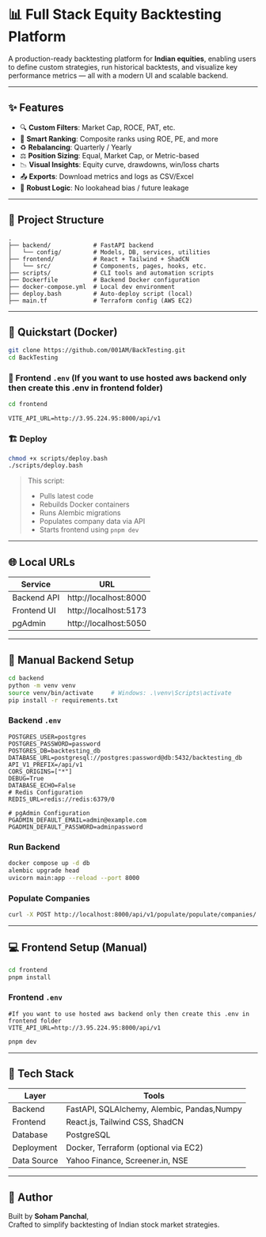 # 📊 Full Stack Equity Backtesting Platform

A production-ready backtesting platform for **Indian equities**, enabling users to define custom strategies, run historical backtests, and visualize key performance metrics — all with a modern UI and scalable backend.

---

## ✨ Features

- 🔍 **Custom Filters**: Market Cap, ROCE, PAT, etc.
- 🧠 **Smart Ranking**: Composite ranks using ROE, PE, and more
- ♻️ **Rebalancing**: Quarterly / Yearly
- ⚖️ **Position Sizing**: Equal, Market Cap, or Metric-based
- 📉 **Visual Insights**: Equity curve, drawdowns, win/loss charts
- 📤 **Exports**: Download metrics and logs as CSV/Excel
- 🧯 **Robust Logic**: No lookahead bias / future leakage

---

## 🧱 Project Structure

```
.
├── backend/            # FastAPI backend
│   └── config/         # Models, DB, services, utilities
├── frontend/           # React + Tailwind + ShadCN
│   └── src/            # Components, pages, hooks, etc.
├── scripts/            # CLI tools and automation scripts
├── Dockerfile          # Backend Docker configuration
├── docker-compose.yml  # Local dev environment
├── deploy.bash         # Auto-deploy script (local)
├── main.tf             # Terraform config (AWS EC2)
```

---

## 🚀 Quickstart (Docker)

```bash
git clone https://github.com/001AM/BackTesting.git
cd BackTesting
```

### 🔧 Frontend `.env` (If you want to use hosted aws backend only then create this .env in frontend folder)
```bash
cd frontend
```

```env
VITE_API_URL=http://3.95.224.95:8000/api/v1
```

### 🏗 Deploy

```bash
chmod +x scripts/deploy.bash
./scripts/deploy.bash
```

> This script:
> - Pulls latest code
> - Rebuilds Docker containers
> - Runs Alembic migrations
> - Populates company data via API
> - Starts frontend using `pnpm dev`

---

## 🌐 Local URLs

| Service     | URL                        |
|-------------|----------------------------|
| Backend API | http://localhost:8000      |
| Frontend UI | http://localhost:5173      |
| pgAdmin     | http://localhost:5050      |

---

## 🧪 Manual Backend Setup

```bash
cd backend
python -m venv venv
source venv/bin/activate     # Windows: .\venv\Scripts\activate
pip install -r requirements.txt
```

### Backend `.env`

```env
POSTGRES_USER=postgres
POSTGRES_PASSWORD=password
POSTGRES_DB=backtesting_db
DATABASE_URL=postgresql://postgres:password@db:5432/backtesting_db
API_V1_PREFIX=/api/v1
CORS_ORIGINS=["*"]
DEBUG=True
DATABASE_ECHO=False
# Redis Configuration
REDIS_URL=redis://redis:6379/0

# pgAdmin Configuration
PGADMIN_DEFAULT_EMAIL=admin@example.com
PGADMIN_DEFAULT_PASSWORD=adminpassword
```

### Run Backend

```bash
docker compose up -d db
alembic upgrade head
uvicorn main:app --reload --port 8000
```

### Populate Companies

```bash
curl -X POST http://localhost:8000/api/v1/populate/populate/companies/
```

---

## 💻 Frontend Setup (Manual)

```bash
cd frontend
pnpm install
```

### Frontend `.env`

```env
#If you want to use hosted aws backend only then create this .env in frontend folder
VITE_API_URL=http://3.95.224.95:8000/api/v1
```

```bash
pnpm dev
```
---

## 🧠 Tech Stack

| Layer       | Tools                                   |
|-------------|------------------------------------------|
| Backend     | FastAPI, SQLAlchemy, Alembic, Pandas,Numpy     |
| Frontend    | React.js, Tailwind CSS, ShadCN           |
| Database    | PostgreSQL                               |
| Deployment  | Docker, Terraform (optional via EC2)     |
| Data Source | Yahoo Finance, Screener.in, NSE               |

---

## 🙋 Author

Built by **Soham Panchal**,  
Crafted to simplify backtesting of Indian stock market strategies.
